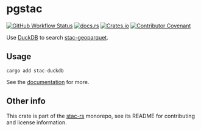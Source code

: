 # pgstac

[![GitHub Workflow Status](https://img.shields.io/github/actions/workflow/status/stac-utils/stac-rs/ci.yml?branch=main&style=for-the-badge)](https://github.com/stac-utils/stac-rs/actions/workflows/ci.yml)
[![docs.rs](https://img.shields.io/docsrs/stac-duckdb?style=for-the-badge)](https://docs.rs/stac-duckdb/latest/stac_duckdb/)
[![Crates.io](https://img.shields.io/crates/v/stac-duckdb?style=for-the-badge)](https://crates.io/crates/stac-duckdb)
[![Contributor Covenant](https://img.shields.io/badge/Contributor%20Covenant-2.1-4baaaa.svg?style=for-the-badge)](./CODE_OF_CONDUCT)

Use [DuckDB](https://duckdb.org/) to search [stac-geoparquet](https://github.com/stac-utils/stac-geoparquet).

## Usage

```shell
cargo add stac-duckdb
```

See the [documentation](https://docs.rs/stac-duckdb) for more.

## Other info

This crate is part of the [stac-rs](https://github.com/stac-utils/stac-rs) monorepo, see its README for contributing and license information.
